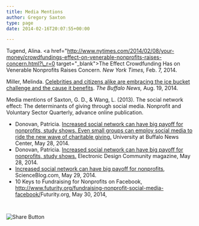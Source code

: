 ```yaml
---
title: Media Mentions
author: Gregory Saxton
type: page
date: 2014-02-16T20:07:55+00:00

---
```

Tugend, Alina. <a href="http://www.nytimes.com/2014/02/08/your-money/crowdfundings-effect-on-venerable-nonprofits-raises-concern.html?\_r=0 target="\_blank">The Effect Crowdfunding Has on Venerable Nonprofits Raises Concern</a>. _New York Times,_ Feb. 7, 2014. 

Miller, Melinda. <a href="http://www.buffalonews.com/city-region/celebrities-and-citizens-alike-are-embracing-the-ice-bucket-challenge-and-the-cause-it-benefits-20140819" target="_blank">Celebrities and citizens alike are embracing the ice bucket challenge and the cause it benefits</a>. _The Buffalo News,_ Aug. 19, 2014. 

Media mentions of Saxton, G. D., & Wang, L. (2013). The social network effect: The determinants of giving through social media. Nonprofit and Voluntary Sector Quarterly, advance online publication.

  * Donovan, Patricia. <a href="http://www.buffalo.edu/news/releases/2014/05/037.html" target="_blank">Increased social network can have big payoff for nonprofits, study shows. Even small groups can employ social media to ride the new wave of charitable giving.</a> University at Buffalo News Center, May 28, 2014.
  * Donovan, Patricia. <a href="http://www.ecnmag.com/news/2014/05/increased-social-network-can-have-big-payoff-nonprofits-study-shows" target="_blank">Increased social network can have big payoff for nonprofits, study shows.</a> Electronic Design Community magazine, May 28, 2014.
  * <a href="http://scienceblog.com/72635/increased-social-network-can-big-payoff-nonprofits/" target="_blank">Increased social network can have big payoff for nonprofits</a>, ScienceBlog.com, May 29, 2014.
  * 10 Keys to Fundraising for Nonprofits on Facebook, <a href="http://www.futurity.org/fundraising-nonprofit-social-media-facebook/" target="_blank">http://www.futurity.org/fundraising-nonprofit-social-media-facebook/</a>Futurity.org, May 30, 2014, 

<div style="padding-bottom:20px; padding-top:10px;" class="hupso-share-buttons">
  <!-- Hupso Share Buttons - https://www.hupso.com/share/ -->
  
  <a class="hupso_toolbar" href="https://www.hupso.com/share/"><img src="http://static.hupso.com/share/buttons/share-medium.png" style="border:0px; padding-top: 5px; float:left;" alt="Share Button" /></a><!-- Hupso Share Buttons -->
</div>